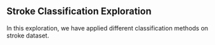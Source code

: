 ## Stroke Classification Exploration

In this exploration, we have applied different classification methods on stroke dataset.
